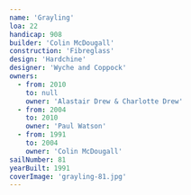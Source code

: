 ```yaml
---
name: 'Grayling'
loa: 22
handicap: 908
builder: 'Colin McDougall'
construction: 'Fibreglass'
design: 'Hardchine'
designer: 'Wyche and Coppock'
owners:
  - from: 2010
    to: null
    owner: 'Alastair Drew & Charlotte Drew'
  - from: 2004
    to: 2010
    owner: 'Paul Watson'
  - from: 1991
    to: 2004
    owner: 'Colin McDougall'
sailNumber: 81
yearBuilt: 1991
coverImage: 'grayling-81.jpg'
---
```

